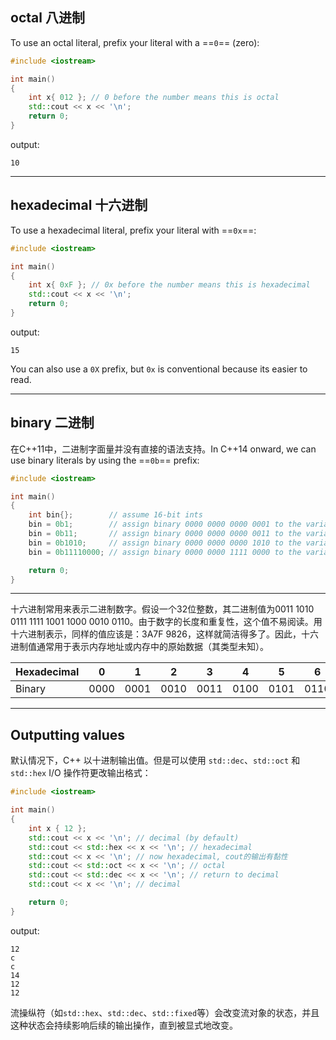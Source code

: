 ## octal 八进制

To use an octal literal, prefix your literal with a ==`0`== (zero):

```cpp
#include <iostream>

int main()
{
    int x{ 012 }; // 0 before the number means this is octal
    std::cout << x << '\n';
    return 0;
}
```
output: 
```
10
```

---
## hexadecimal 十六进制

To use a hexadecimal literal, prefix your literal with ==`0x`==:

```cpp
#include <iostream>

int main()
{
    int x{ 0xF }; // 0x before the number means this is hexadecimal
    std::cout << x << '\n';
    return 0;
}
```
output: 
```
15
```

You can also use a `0X` prefix, but `0x` is conventional because its easier to read.

---
## binary 二进制

在C++11中，二进制字面量并没有直接的语法支持。In C++14 onward, we can use binary literals by using the ==`0b`== prefix:

```cpp
#include <iostream>

int main()
{
    int bin{};        // assume 16-bit ints
    bin = 0b1;        // assign binary 0000 0000 0000 0001 to the variable
    bin = 0b11;       // assign binary 0000 0000 0000 0011 to the variable
    bin = 0b1010;     // assign binary 0000 0000 0000 1010 to the variable
    bin = 0b11110000; // assign binary 0000 0000 1111 0000 to the variable

    return 0;
}
```

---

十六进制常用来表示二进制数字。假设一个32位整数，其二进制值为0011 1010 0111 1111 1001 1000 0010 0110。由于数字的长度和重复性，这个值不易阅读。用十六进制表示，同样的值应该是：3A7F 9826，这样就简洁得多了。因此，十六进制值通常用于表示内存地址或内存中的原始数据（其类型未知）。

| Hexadecimal | 0    | 1    | 2    | 3    | 4    | 5    | 6    | 7    | 8    | 9    | A    | B    | C    | D    | E    | F    |
| ----------- | ---- | ---- | ---- | ---- | ---- | ---- | ---- | ---- | ---- | ---- | ---- | ---- | ---- | ---- | ---- | ---- |
| Binary      | 0000 | 0001 | 0010 | 0011 | 0100 | 0101 | 0110 | 0111 | 1000 | 1001 | 1010 | 1011 | 1100 | 1101 | 1110 | 1111 |

---
## Outputting values

默认情况下，C++ 以十进制输出值。但是可以使用 `std::dec`、`std::oct` 和 `std::hex` I/O 操作符更改输出格式：

```cpp
#include <iostream>

int main()
{
    int x { 12 };
    std::cout << x << '\n'; // decimal (by default)
    std::cout << std::hex << x << '\n'; // hexadecimal
    std::cout << x << '\n'; // now hexadecimal, cout的输出有黏性
    std::cout << std::oct << x << '\n'; // octal
    std::cout << std::dec << x << '\n'; // return to decimal
    std::cout << x << '\n'; // decimal

    return 0;
}
```
output:
```
12
c
c
14
12
12
```
流操纵符（如`std::hex`、`std::dec`、`std::fixed`等）会改变流对象的状态，并且这种状态会持续影响后续的输出操作，直到被显式地改变。
